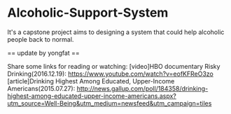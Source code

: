 # Alcoholic-Support-System
It's a capstone project aims to designing a system that could help alcoholic people back to normal.

== update by yongfat ==

Share some links for reading or watching:
[video]HBO documentary Risky Drinking(2016.12.19): https://www.youtube.com/watch?v=eofKFReO3zo 
[article]Drinking Highest Among Educated, Upper-Income Americans(2015.07.27): http://news.gallup.com/poll/184358/drinking-highest-among-educated-upper-income-americans.aspx?utm_source=Well-Being&utm_medium=newsfeed&utm_campaign=tiles
